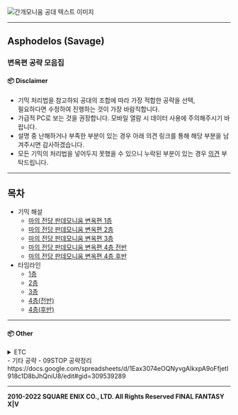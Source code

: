 ![간개모니움 공대 텍스트 이미지](https://user-images.githubusercontent.com/105226963/167441180-5abe4c2b-96d5-45e1-8e78-c1723a4976bd.png)

--------

## Asphodelos (Savage)

### 변옥편 공략 모음집

#### 📦 Disclaimer
- 기믹 처리법을 참고하되 공대의 조합에 따라 가장 적합한 공략을 선택,<br>필요하다면 수정하여 진행하는 것이 가장 바람직합니다.
- 가급적 PC로 보는 것을 권장합니다. 모바일 열람 시 데이터 사용에 주의해주시기 바랍니다.
- 설명 중 난해하거나 부족한 부분이 있는 경우 아래 의견 링크를 통해 해당 부분을 남겨주시면 감사하겠습니다.
- 모든 기믹의 처리법을 넣어두지 못했을 수 있으니 누락된 부분이 있는 경우 [의견](https://github.com/Gangaemonium/Asphodelos/discussions) 부탁드립니다.

--------

## 목차
- 기믹 해설
    - [마의 전당 판데모니움 변옥편 1층](https://github.com/Gangaemonium/Asphodelos/tree/main/p1s/README.md)
    - [마의 전당 판데모니움 변옥편 2층](https://github.com/Gangaemonium/Asphodelos/tree/main/p2s/README.md)
    - [마의 전당 판데모니움 변옥편 3층](https://github.com/Gangaemonium/Asphodelos/tree/main/p3s/README.md)
    - [마의 전당 판데모니움 변옥편 4층 전반](https://github.com/Gangaemonium/Asphodelos/tree/main/p4s_I/README.md) 
    - [마의 전당 판데모니움 변옥편 4층 후반](https://github.com/Gangaemonium/Asphodelos/tree/main/p4s_II/README.md) 
- 타임라인
    - [1층](https://github.com/Gangaemonium/Asphodelos/tree/main/timeline/p1s.md)
    - [2층](https://github.com/Gangaemonium/Asphodelos/tree/main/timeline/p2s.md)
    - [3층](https://github.com/Gangaemonium/Asphodelos/tree/main/timeline/p3s.md)
    - [4층(전반)](https://github.com/Gangaemonium/Asphodelos/tree/main/timeline/p4s1.md)
    - [4층(후반)](https://github.com/Gangaemonium/Asphodelos/tree/main/timeline/p4s2.md)

--------

#### 📦 Other

<details>
    <summary>ETC</summary>
    자료 갱신 시의 알림 불가능 및 오류정정이 적용되지 않기 때문에<br>
    다운로드보다 북마크 해주시면 감사하겠습니다.
</details>
- 기타 공략
    - 09STOP 공략정리 https://docs.google.com/spreadsheets/d/1Eax3074eOQNyvgAlkxpA9oFfjetI918c1D8bJhQniU8/edit#gid=309539289

--------

__2010-2022 SQUARE ENIX CO., LTD. All Rights Reserved FINAL FANTASY X|V__
